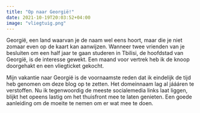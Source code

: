 ```yaml
---
title: "Op naar Georgië!"
date: 2021-10-19T20:03:52+04:00
image: "vliegtuig.png"
---
```


Georgië, een land waarvan je de naam wel eens hoort, maar die je niet zomaar even op de kaart kan aanwijzen. Wanneer twee vrienden van je besluiten om een half jaar te gaan studeren in Tbilisi, de hoofdstad van Georgië, is de interesse gewekt. Een maand voor vertrek heb ik de knoop doorgehakt en een vliegticket gekocht.

Mijn vakantie naar Georgië is de voornaamste reden dat ik eindelijk de tijd heb genomen om deze blog op te zetten. Het domeinnaam lag al jáááren te verstoffen. Nu ik tegenwoordig de meeste socialemedia links laat liggen, blijkt het opeens lastig om het thuisfront mee te laten genieten. Een goede aanleiding om de moeite te nemen om er wat mee te doen.
